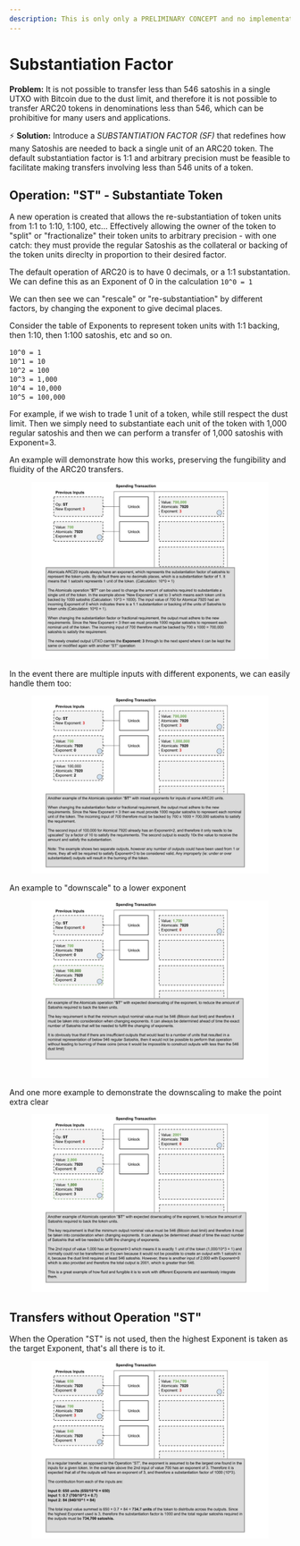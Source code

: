 ```yaml
---
description: This is only only a PRELIMINARY CONCEPT and no implementation exists to date.
---
```


# Substantiation Factor

**Problem:** It is not possible to transfer less than 546 satoshis in a single UTXO with Bitcoin due to the dust limit, and therefore it is not possible to transfer ARC20 tokens in denominations less than 546, which can be prohibitive for many users and applications.

⚡ **Solution:** Introduce a _SUBSTANTIATION FACTOR (SF)_ that redefines how many Satoshis are needed to back a single unit of an ARC20 token. The default substantiation factor is 1:1 and arbitrary precision must be feasible to facilitate making transfers involving less than 546 units of a token.

## Operation: "ST" - Substantiate Token

A new operation is created that allows the re-substantiation of token units from 1:1 to 1:10, 1:100, etc... Effectively allowing the owner of the token to "split" or "fractionalize" their token units to arbitrary precision - with one catch: they must provide the regular Satoshis as the collateral or backing of the token units direclty in proportion to their desired factor.

The default operation of ARC20 is to have 0 decimals, or a 1:1 substantation. We can define this as an Exponent of 0 in the calculation `10^0 = 1`

We can then see we can "rescale" or "re-substantiation" by different factors, by changing the exponent to give decimal places.

Consider the table of Exponents to represent token units with 1:1 backing, then 1:10, then 1:100 satoshis, etc and so on.

```
10^0 = 1
10^1 = 10
10^2 = 100
10^3 = 1,000
10^4 = 10,000
10^5 = 100,000
```

For example, if we wish to trade 1 unit of a token, while still respect the dust limit. Then we simply need to substantiate each unit of the token with 1,000 regular satoshis and then we can perform a transfer of 1,000 satoshis with Exponent=3.&#x20;

An example will demonstrate how this works, preserving the fungibility and fluidity of the ARC20 transfers.



<figure><img src="../.gitbook/assets/split st start.jpg" alt=""><figcaption></figcaption></figure>

In the event there are multiple inputs with different exponents, we can easily handle them too:



<figure><img src="../.gitbook/assets/split mixed.jpg" alt=""><figcaption></figcaption></figure>

An example to "downscale" to a lower exponent



<figure><img src="../.gitbook/assets/rescale.jpg" alt=""><figcaption></figcaption></figure>

And one more example to demonstrate the downscaling to make the point extra clear



<figure><img src="../.gitbook/assets/rescaledust.jpg" alt=""><figcaption></figcaption></figure>

## Transfers without Operation "ST"

When the Operation "ST" is not used, then the highest Exponent is taken as the target Exponent, that's all there is to it.

<figure><img src="../.gitbook/assets/merge mixed.jpg" alt=""><figcaption></figcaption></figure>
